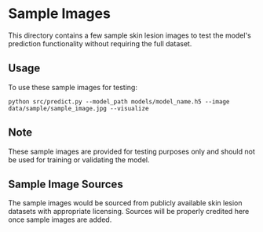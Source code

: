 # Sample Images

This directory contains a few sample skin lesion images to test the model's prediction functionality without requiring the full dataset.

## Usage

To use these sample images for testing:

```
python src/predict.py --model_path models/model_name.h5 --image data/sample/sample_image.jpg --visualize
```

## Note

These sample images are provided for testing purposes only and should not be used for training or validating the model.

## Sample Image Sources

The sample images would be sourced from publicly available skin lesion datasets with appropriate licensing. Sources will be properly credited here once sample images are added. 